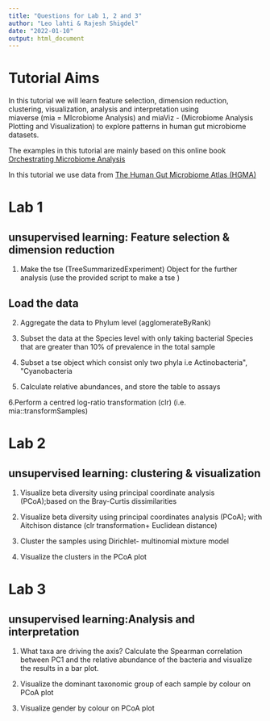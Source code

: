 ```yaml
---
title: "Questions for Lab 1, 2 and 3"
author: "Leo lahti & Rajesh Shigdel"
date: "2022-01-10"
output: html_document
---
```


# Tutorial Aims 
In this tutorial we will learn feature selection, dimension reduction, clustering, visualization, analysis and interpretation  using  
 miaverse (mia = MIcrobiome Analysis) and miaViz - (Microbiome Analysis Plotting and Visualization) to explore patterns in human gut microbiome datasets. 

The examples in this tutorial are mainly based on this online book        
[Orchestrating Microbiome Analysis](https://microbiome.github.io/OMA/)

In this tutorial we use data from [The Human Gut Microbiome Atlas (HGMA)](https://www.microbiomeatlas.org/)



# Lab 1 
   
   
## unsupervised learning: Feature selection & dimension reduction
   
1. Make the tse (TreeSummarizedExperiment) Object for the further analysis (use the provided script to make a tse )

## Load the data 


2. Aggregate the data to Phylum level (agglomerateByRank)


3. Subset the data at the Species level with only taking bacterial Species that are greater than 10% of prevalence in the total sample


4. Subset a tse object which consist only two phyla i.e Actinobacteria", "Cyanobacteria

 
5. Calculate relative abundances, and store the table to assays


6.Perform a centred log-ratio transformation (clr) (i.e. mia::transformSamples)



# Lab 2 
       
  
## unsupervised learning: clustering & visualization
                   
 1. Visualize beta diversity using principal coordinate analysis (PCoA);based on the Bray-Curtis dissimilarities


 2. Visualize beta diversity using principal coordinates analysis (PCoA); with Aitchison distance (clr transformation+ Euclidean distance)


 3. Cluster the samples using Dirichlet- multinomial mixture model 


 4. Visualize the clusters in the PCoA plot



# Lab 3 
         
                
## unsupervised learning:Analysis and interpretation 

 1. What taxa are driving the axis? Calculate the Spearman correlation between PC1 and the relative abundance of the bacteria and visualize the results in a     bar plot.


 2. Visualize the dominant taxonomic group of each sample by colour on PCoA plot 

 3. Visualize gender by colour on PCoA plot 




